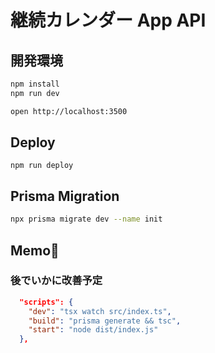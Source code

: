 # 継続カレンダー App API

## 開発環境

```bash
npm install
npm run dev
```

```bash
open http://localhost:3500
```

## Deploy

```
npm run deploy
```

## Prisma Migration

```bash
npx prisma migrate dev --name init
```

## Memo📝

### 後でいかに改善予定

```json
  "scripts": {
    "dev": "tsx watch src/index.ts",
    "build": "prisma generate && tsc",
    "start": "node dist/index.js"
  },
```
